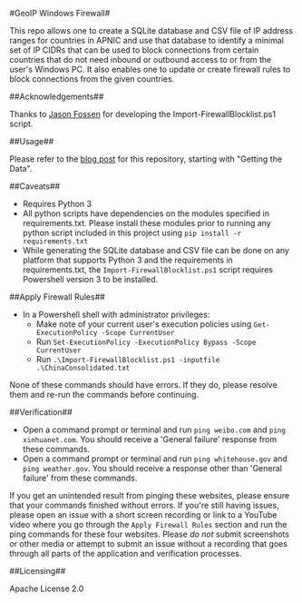 #GeoIP Windows Firewall#

This repo allows one to create a SQLite database and CSV file of IP address ranges for countries in APNIC and use that database to identify a minimal set of IP CIDRs that can be used to block connections from certain countries that do not need inbound or outbound access to or from the user's Windows PC. It also enables one to update or create firewall rules to block connections from the given countries.

##Acknowledgements##

Thanks to [Jason Fossen](https://www.sans.org/profiles/jason-fossen/) for developing the Import-FirewallBlocklist.ps1 script. 

##Usage##

Please refer to the [blog post](https://awzuelsdorf.github.io/geoip-blocking-using-windows-firewall-and-regional-internet-registries-8-Oct-2021.html) for this repository, starting with "Getting the Data".

##Caveats##
- Requires Python 3
- All python scripts have dependencies on the modules specified in requirements.txt. Please install these modules prior to running any python script included in this project using `pip install -r requirements.txt`
- While generating the SQLite database and CSV file can be done on any platform that supports Python 3 and the requirements in requirements.txt, the `Import-FirewallBlocklist.ps1` script requires Powershell version 3 to be installed.

##Apply Firewall Rules##
- In a Powershell shell with administrator privileges:
  - Make note of your current user's execution policies using `Get-ExecutionPolicy -Scope CurrentUser`
  - Run `Set-ExecutionPolicy -ExecutionPolicy Bypass -Scope CurrentUser`
  - Run `.\Import-FirewallBlocklist.ps1 -inputfile .\ChinaConsolidated.txt`

None of these commands should have errors. If they do, please resolve them and re-run the commands before continuing.

##Verification##
- Open a command prompt or terminal and run `ping weibo.com` and `ping xinhuanet.com`. You should receive a 'General failure' response from these commands.
- Open a command prompt or terminal and run `ping whitehouse.gov` and `ping weather.gov`. You should receive a response other than 'General failure' from these commands.

If you get an unintended result from pinging these websites, please ensure that your commands finished without errors. If you're still having issues, please open an issue with a short screen recording or link to a YouTube video where you go through the `Apply Firewall Rules` section and run the ping commands for these four websites. Please *do not* submit screenshots or other media or attempt to submit an issue without a recording that goes through all parts of the application and verification processes.

##Licensing##

Apache License 2.0
